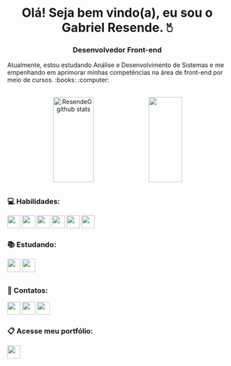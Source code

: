 <div align="center">  
  <h1>Olá! Seja bem vindo(a), eu sou o Gabriel Resende. 🖔</h1>
  <h3> Desenvolvedor Front-end </h3>
</div>

  <p align="left">Atualmente, estou estudando Análise e Desenvolvimento de Sistemas e me empenhando em aprimorar minhas competências na área de front-end por meio de cursos. :books: :computer: </p>
  <br>
  
<div align="center" display="flex">  
  <img width="43%" height="195px" src="https://github-readme-stats.vercel.app/api?username=ResendeG&show_icons=true&count_private=true&hide_border=true&title_color=00bfbf&icon_color=00bfbf&text_color=c9d1d9&bg_color=0d1117"   alt="ResendeG github stats" /> 
  <img width="39%" height="195px" src="https://github-readme-stats.vercel.app/api/top-langs/?username=ResendeG&layout=compact&hide_border=true&title_color=00bfbf&text_color=00bfbf&bg_color=0d1117" />
</div>

##

<div align="left">
  <h3> 💻 Habilidades: </h3>
  <div>
    <img src="https://img.shields.io/badge/-HTML-0D1117?style=for-the-badge&logo=html5&logoColor=00FFD9&color=black" width="auto" height="30">
    <img src="https://img.shields.io/badge/-CSS-0D1117?style=for-the-badge&logo=CSS3&logoColor=00FFD9&color=black" width="auto" height="30">
    <img src="https://img.shields.io/badge/-JavaScript-0D1117?style=for-the-badge&logo=javascript&logoColor=00FFD9&color=black" width="auto" height="30">
    <img src="https://img.shields.io/badge/-Git-0D1117?style=for-the-badge&logo=git&logoColor=00FFD9&color=black" width="auto" height="30">
    <img src="https://img.shields.io/badge/-GitHub-0D1117?style=for-the-badge&logo=github&logoColor=00FFD9&color=black" width="auto" height="30">
    <img src="https://img.shields.io/badge/bootstrap-0D1117?style=for-the-badge&logo=bootstrap&logoColor=00FFD9&color=black" width="auto" height="30">
  </div>

  <h3> 📚 Estudando: </h3>
  <div>
    <img src="https://img.shields.io/badge/node.js-0D1117?style=for-the-badge&logo=node.js&logoColor=00FFD9&color=black" width="auto" height="30">
    <img src="https://img.shields.io/badge/react-0D1117?style=for-the-badge&logo=react&logoColor=00FFD9&color=black" width="auto" height="30">
  </div>

##

  <h3> 📱 Contatos: </h3>
  <a href="mailto:resendevillela@gmail.com"> <img src="https://img.shields.io/badge/Gmail-00FFD9?style=for-the-badge&logo=gmail&logoColor=00FFD9&color=black" width="auto" height="30""/></a>
  <a href="https://www.linkedin.com/in/gabrielrvillela/" target="_blank"> <img src="https://img.shields.io/badge/LinkedIn-00FFD9?style=for-the-badge&logo=linkedin&logoColor=00FFD9&color=black" width="auto" height="30""/></a>
  <a href="https://www.instagram.com/resendevg" target="_blank"> <img src="https://img.shields.io/badge/Instagram-00FFD9?style=for-the-badge&logo=instagram&logoColor=00FFD9&color=black" width="auto" height="30""/></a>
  <br>

  <h3> 📋 Acesse meu portfólio:</h3>
  <a href="https://resendev.vercel.app/" target="_blank"> <img src="https://img.shields.io/badge/Portfolio-0D1117?style=for-the-badge&logo=google&logoColor=black&color=12B2B8" width="auto" height="30"></a>
</div>



